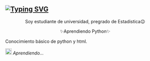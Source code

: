 <a href="https://git.io/typing-svg"><img src="https://readme-typing-svg.demolab.com?font=Cookie&size=40&letterSpacing=&duration=4000&pause=2000&color=00F7EE&background=006D6914&center=true&vCenter=true&width=1050&lines=Welcome!;I'm+Ana+Catalina+Barco" alt="Typing SVG" /></a>
---

<p align=center>Soy estudiante de universidad, pregrado de Estadistica😉</p>

<p align=center>✨Aprendiendo Python✨</p>
<p> Conocimiento básico de python y html.</p> 

 <img src="https://i.gifer.com/g0R5.gif" width=20px height=20px> <em>Aprendiendo...</em>


<!--
**AnaCBA/AnaCBA** is a ✨ _special_ ✨ repository because its `README.md` (this file) appears on your GitHub profile.

Here are some ideas to get you started:

- 🔭 I’m currently working on ...
- 🌱 I’m currently learning ...
- 👯 I’m looking to collaborate on ...
- 🤔 I’m looking for help with ...
- 💬 Ask me about ...
- 📫 How to reach me: ...
- 😄 Pronouns: ...
- ⚡ Fun fact: ...
-->
